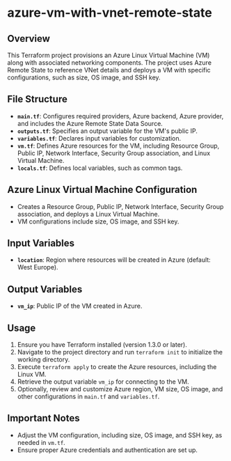 # azure-vm-with-vnet-remote-state

## Overview

This Terraform project provisions an Azure Linux Virtual Machine (VM) along with associated networking components. The project uses Azure Remote State to reference VNet details and deploys a VM with specific configurations, such as size, OS image, and SSH key.

## File Structure

- **`main.tf`**: Configures required providers, Azure backend, Azure provider, and includes the Azure Remote State Data Source.
- **`outputs.tf`**: Specifies an output variable for the VM's public IP.
- **`variables.tf`**: Declares input variables for customization.
- **`vm.tf`**: Defines Azure resources for the VM, including Resource Group, Public IP, Network Interface, Security Group association, and Linux Virtual Machine.
- **`locals.tf`**: Defines local variables, such as common tags.

## Azure Linux Virtual Machine Configuration

- Creates a Resource Group, Public IP, Network Interface, Security Group association, and deploys a Linux Virtual Machine.
- VM configurations include size, OS image, and SSH key.

## Input Variables

- **`location`**: Region where resources will be created in Azure (default: West Europe).

## Output Variables

- **`vm_ip`**: Public IP of the VM created in Azure.

## Usage

1. Ensure you have Terraform installed (version 1.3.0 or later).
2. Navigate to the project directory and run `terraform init` to initialize the working directory.
3. Execute `terraform apply` to create the Azure resources, including the Linux VM.
4. Retrieve the output variable `vm_ip` for connecting to the VM.
5. Optionally, review and customize Azure region, VM size, OS image, and other configurations in `main.tf` and `variables.tf`.

## Important Notes

- Adjust the VM configuration, including size, OS image, and SSH key, as needed in `vm.tf`.
- Ensure proper Azure credentials and authentication are set up.